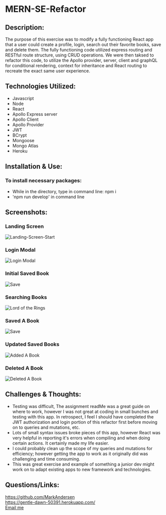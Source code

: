 # MERN-SE-Refactor

## Description:
The purpose of this exercise was to modify a fully functioning React app that a user could create a profile, login, search out their favorite books, save and delete them. The fully functioning code utilized express routing and RESTful route structure, using CRUD operations. We were then taksed to refactor this code, to utilize the Apollo provider, server, client and graphQL for conditional rendering, context for inheritance and React routing to recreate the exact same user experience.

## Technologies Utilized:
- Javascript
- Node 
- React
- Apollo Express server
- Apollo Client
- Apollo Provider
- JWT
- BCrypt
- Mongoose
- Mongo Atlas
- Heroku

## Installation & Use:

### To install necessary packages:
- While in the directory, type in command line: npm i
- 'npm run develop' in command line

## Screenshots:
### Landing Screen
![Landing-Screen-Start](./images/landing.PNG)

### Login Modal
![Login Modal](./images/loginModal.PNG)

### Initial Saved Book
![Save](./images/savedBooks.PNG)

### Searching Books
![Lord of the Rings](./images/search.PNG)

### Saved A Book
![Save](./images/save.PNG)

### Updated Saved Books
![Added A Book](./images/newSavedBooks.PNG)

### Deleted A Book
![Deleted A Book](./images/newestSaveBooks.PNG)

## Challenges & Thoughts:
- Testing was difficult, The assignment readMe was a great guide on where to work, however I was not great at coding in small bunches and testing with this app. In retrospect, I feel I should have completed the JWT authorization and login portion of this refactor first before moving on to queries and mutations, etc. 
- Lots of small syntax issues broke pieces of this app, however React was very helpful in reporting it's errors when compiling and when doing certain actions. It certainly made my life easier.
- I could probably clean up the scope of my queries and mutations for efficiency; however getting the app to work as it originally did was challenging and time consuming.
- This was great exercise and example of something a junior dev might work on to adapt existing apps to new framework and technologies.

## Questions/Links:
https://github.com/MarkAndersen
<br>
https://gentle-dawn-50391.herokuapp.com/
<br>
[Email me](mailto:Mark.Andersen75@gmail.com)
